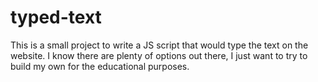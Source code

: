 # typed-text
This is a small project to write a JS script that would type the text on the website. I know there are plenty of options out there, I just want to try to build my own for the educational purposes.
